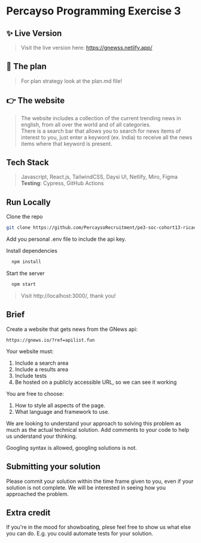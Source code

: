 # Percayso Programming Exercise 3

## ✨ Live Version
>Visit the live version here: https://gnewss.netlify.app/

## 📝 The plan
>For plan strategy look at the plan.md file!

## 👉 The website
>The website includes a collection of the current trending news in english, from all over the world and of all categories.  
There is a search bar that allows you to search for news items of interest to you, just enter a keyword (ex. India) to receive all the news items where that keyword is present.

## Tech Stack
> Javascript, React.js, TailwindCSS, Daysi UI, Netlify, Miro, Figma       
 **Testing**: Cypress, GitHub Actions
 
## Run Locally
Clone the repo
```bash
git clone https://github.com/PercaysoRecruitment/pe3-soc-cohort13-ricacostt.git
```

Add you personal .env file to include the api key.

Install dependencies
```bash
  npm install
```

Start the server
```bash
  npm start
```

>Visit http://localhost:3000/, thank you!

## Brief

Create a website that gets news from the GNews api:

    https://gnews.io/?ref=apilist.fun
    
Your website must:    
      
  1) Include a search area
  2) Include a results area
  3) Include tests
  4) Be hosted on a publicly accessible URL, so we can see it working

You are free to choose:

  1) How to style all aspects of the page.
  2) What language and framework to use.

We are looking to understand your approach to solving this problem as much as the actual technical solution. Add comments to your code to help us understand your thinking. 

Googling syntax is allowed, googling solutions is not.

## Submitting your solution

Please commit your solution within the time frame given to you, even if your solution is not complete. We will be interested in seeing how you approached the problem.

## Extra credit

If you're in the mood for showboating, plese feel free to show us what else you can do. E.g. you could automate tests for your solution.
